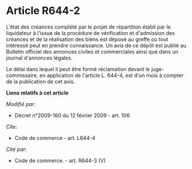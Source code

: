 # Article R644-2

L'état des créances complété par le projet de répartition établi par le liquidateur à l'issue de la procédure de vérification
et d'admission des créances et de la réalisation des biens est déposé au greffe où tout intéressé peut en prendre
connaissance. Un avis de ce dépôt est publié au Bulletin officiel des annonces civiles et commerciales ainsi que dans un
journal d'annonces légales. 

Le délai dans lequel il peut être formé réclamation devant le juge-commissaire, en application de l'article L. 644-4, est
d'un mois à compter de la publication de cet avis.

**Liens relatifs à cet article**

_Modifié par_:

  - Décret n°2009-160 du 12 février 2009 - art. 106

_Cite_:

  - Code de commerce - art. L644-4

_Cité par_:

  - Code de commerce. - art. R644-3 (V)
